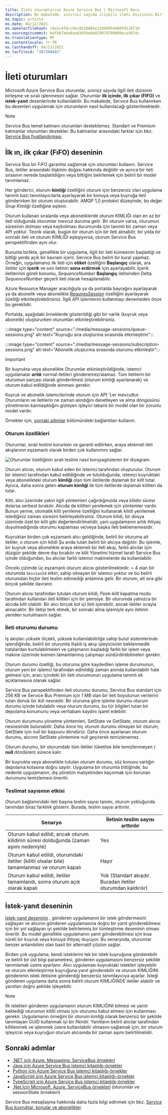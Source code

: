 ```yaml
---
title: İleti oturumlarını Azure Service Bus | Microsoft Docs
description: Bu makalede, sınırsız sayıda ilişkili ileti dizisinin Birleşik ve sıralı işlenmesini sağlamak üzere oturumların nasıl kullanılacağı açıklanmaktadır.
ms.topic: article
ms.date: 04/12/2021
ms.openlocfilehash: c9a1c4fdccbbc8b38805e23d4895448959126f10
ms.sourcegitcommit: b4fbb7a6a0aa93656e8dd29979786069eca567dc
ms.translationtype: MT
ms.contentlocale: tr-TR
ms.lasthandoff: 04/13/2021
ms.locfileid: "107308492"
---
```

# <a name="message-sessions"></a>İleti oturumları
Microsoft Azure Service Bus oturumlar, sınırsız sayıda ilgili ileti dizisinin birleşme ve sıralı işlenmesini sağlar. Oturumlar **ilk içinde, ilk çıkar (FIFO)** ve **istek-yanıt** desenlerinde kullanılabilir. Bu makalede, Service Bus kullanırken bu desenleri uygulamak için oturumların nasıl kullanılacağı gösterilmektedir. 

> [!NOTE]
> Service Bus temel katmanı oturumları desteklemez. Standart ve Premium katmanlar oturumları destekler. Bu katmanlar arasındaki farklar için bkz. [Service Bus fiyatlandırması](https://azure.microsoft.com/pricing/details/service-bus/).

## <a name="first-in-first-out-fifo-pattern"></a>İlk ın, ilk çıkar (FıFO) deseninin
Service Bus bir FıFO garantisi sağlamak için oturumları kullanın. Service Bus, iletiler arasındaki ilişkinin doğası hakkında değildir ve ayrıca bir ileti sırasının nerede başlatıldığını veya bittiğini belirlemek için belirli bir model tanımlamaz.

Her gönderici, oturum **kimliği** özelliğini oturum için benzersiz olan uygulama tanımlı bazı tanımlayıcılarla ayarlayarak bir konuya veya kuyruğa ileti gönderirken bir oturum oluşturabilir. AMQP 1,0 protokol düzeyinde, bu değer *Grup Kimliği* özelliğine eşlenir.

Oturum kullanan sıralarda veya aboneliklerde oturum KIMLIĞI olan en az bir ileti olduğunda oturumlar mevcut duruma gelir. Bir oturum varsa, oturumun süresinin dolması veya kaybolması durumunda için tanımlı bir zaman veya API yoktur. Teorik olarak, bugün bir oturum için bir ileti alınabilir, bir yılda bir sonraki ileti ve oturum KIMLIĞI eşleşiyorsa, oturum Service Bus perspektifinden aynı olur.

Bununla birlikte, genellikle bir uygulama, ilgili bir ileti kümesinin başladığı ve bittiği yerde açık bir kavram içerir. Service Bus belirli bir kural yapmaz. Örneğin, uygulamanız ilk ileti için **etiket** özelliğini **Başlangıç** olarak, ara iletiler için **içerik** ve son iletinin **sona erdirmek** için ayarlayabilir. İçerik iletilerinin göreli konumu, *SequenceNumber* **Başlangıç** iletisinden Delta *SequenceNumber* geçerli ileti olarak hesaplanabilir.

Azure Resource Manager aracılığıyla ya da portalda bayrağını ayarlayarak ya da abonelik veya abonelikte [RequiresSession](/azure/templates/microsoft.servicebus/namespaces/queues#property-values) özelliğini ayarlayarak özelliği etkinleştirebilirsiniz. İlgili API işlemlerini kullanmayı denemeden önce bu gereklidir.

Portalda, aşağıdaki örneklerde gösterildiği gibi bir varlık (kuyruk veya abonelik) oluştururken oturumları etkinleştirebilirsiniz. 

:::image type="content" source="./media/message-sessions/queue-sessions.png" alt-text="Kuyruğu sıra oluşturma sırasında etkinleştirin":::

:::image type="content" source="./media/message-sessions/subscription-sessions.png" alt-text="Abonelik oluşturma sırasında oturumu etkinleştir":::


> [!IMPORTANT]
> Bir kuyrukta veya abonelikte Oturumlar etkinleştirildiğinde, istemci uygulamalar ***artık*** normal iletileri gönderemez/alamaz. Tüm iletilerin bir oturumun parçası olarak gönderilmesi (oturum kimliği ayarlanarak) ve oturum kabul edildiğinde alınması gerekir.

Kuyruk ve abonelik istemcilerinde oturum için API 'Ler mevcuttur. Oturumların ve iletilerin ne zaman alındığını denetleyen ve alma döngüsünü yönetmenin karmaşıklığını gizleyen işleyici tabanlı bir model olan bir zorunlu model vardır. 

Örnekler için, [sonraki adımlar](#next-steps) bölümündeki bağlantıları kullanın. 

### <a name="session-features"></a>Oturum özellikleri

Oturumlar, sıralı teslimi korurken ve garanti edilirken, araya eklemeli ileti akışlarının eşzamanlı olarak birden çok kullanımını sağlar.

![Oturumlar özelliğinin sıralı teslimi nasıl koruyagösteren bir diyagram.][1]

Oturum alıcısı, oturum kabul eden bir istemci tarafından oluşturulur. Oturum bir istemci tarafından kabul edildiğinde ve tutulduğunda, istemci kuyruktaki veya abonelikteki oturum **kimliği** olan tüm iletilerde dışlamalı bir kilit tutar. Ayrıca, daha sonra gelen **oturum kimliği** ile tüm iletilerde dışlamalı kilitleri da tutar.

Kilit, alıcı üzerinde yakın ilgili yöntemleri çağırdığınızda veya kilidin süresi dolarsa serbest bırakılır. Alıcıda de kilitleri yenilemek için yöntemler vardır. Bunun yerine, otomatik kilit yenileme özelliğini kullanarak kilidi yenilemek istediğiniz zaman süresini belirleyebilirsiniz. Oturum kilidi, bir dosya üzerinde özel bir kilit gibi değerlendirilmelidir, yani uygulamanın artık ihtiyaç duyulmadığında oturumu kapatması ve/veya başka ileti beklememesidir.

Kuyruktan birden çok eşzamanlı alıcı geldiğinde, belirli bir oturuma ait iletiler, o oturum için kilidi Şu anda tutan belirli bir alıcıya dağıtılır. Bu işlemle, bir kuyruk veya abonelikte araya eklemeli bir ileti akışı, farklı alıcılar için düzgün şekilde devre dışı bırakılır ve kilit Yönetimi hizmet tarafı Service Bus içinde olduğundan, bu alıcılar farklı istemci makinelerde da kullanılabilir.

Önceki çizimde üç eşzamanlı oturum alıcısı gösterilmektedir. = 4 olan bir oturumda `SessionId` etkin, sahip olmayan bir istemci yoktur ve bu belirli oturumdan hiçbir ileti teslim edimediği anlamına gelir. Bir oturum, alt sıra gibi birçok şekilde davranır.

Oturum alıcısı tarafından tutulan oturum kilidi, *Peek-kilit* kapatma modu tarafından kullanılan ileti kilitleri için bir şemsiye. Bir oturumda yalnızca bir alıcıda kilit olabilir. Bir alıcı birçok kol içi ileti içerebilir, ancak iletiler sırayla alınacaktır. Bir iletiyi terk etmek, bir sonraki alma işlemiyle aynı iletinin yeniden sunulmasını sağlar.

### <a name="message-session-state"></a>İleti oturumu durumu

İş akışları yüksek ölçekli, yüksek kullanılabilirliğe sahip bulut sistemlerinde işlendiğinde, belirli bir oturumla ilişkili iş akışı işleyicisinin beklenmedik hatalardan kurtulabilmeleri ve çalışmanın başladığı farklı bir işlem veya makine üzerinde kısmen tamamlanmış çalışmayı sürdürdirebilmeleri gerekir.

Oturum durumu özelliği, bu oturuma göre kaydedilen işleme durumunun, oturum yeni bir işlemci tarafından edinildiği zaman anında kullanılabilir hale gelmesi için, aracı içindeki bir ileti oturumunun uygulama tanımlı ek açıklamasına olanak sağlar.

Service Bus perspektifinden ileti oturumu durumu, Service Bus standart için 256 KB ve Service Bus Premium için 1 MB olan bir ileti boyutunun verilerini tutan donuk bir ikili nesnedir. Bir oturuma göre işleme durumu oturum durumu içinde tutulabilir veya oturum durumu, bu tür bilgileri tutan bir depolama konumunu veya veritabanı kaydını işaret edebilir.

Oturum durumunu yönetme yöntemleri, SetState ve GetState, oturum alıcısı nesnesinde bulunabilir. Daha önce hiç oturum durumu olmayan bir oturum, GetState için null bir başvuru döndürür. Daha önce ayarlanan oturum durumu, alıcının SetState yöntemine null geçirerek temizlenemez.

Oturum durumu, bir oturumdaki tüm iletiler tüketilse bile temizlenmeyen ( **null** döndüren) sürece kalır.

Bir kuyrukta veya abonelikte tutulan oturum durumu, söz konusu varlığın depolama kotasına doğru sayılır. Uygulama bir oturumla bittiğinde, bu nedenle uygulamanın, dış yönetim maliyetinden kaçınmak için korunan durumunu temizlemesi önerilir.

### <a name="impact-of-delivery-count"></a>Teslimat sayısının etkisi

Oturum bağlamındaki ileti başına teslim sayısı tanımı, oturum yokluğunda tanımdan biraz farklılık gösterir. Burada, teslim sayısı arttırılır.

| Senaryo | İletinin teslim sayısı arttırılır |
|----------|---------------------------------------------|
| Oturum kabul edildi, ancak oturum kilidinin süresi dolduğunda (zaman aşımı nedeniyle) | Yes |
| Oturum kabul edildi, oturumdaki iletiler (kilitli olsalar bile) tamamlanmaz ve oturum kapalı | Hayır |
| Oturum kabul edildi, iletiler tamamlandı, sonra oturum açık olarak kapalı | Yok (Standart akışdır. Buradan iletiler oturumdan kaldırılır) |

## <a name="request-response-pattern"></a>İstek-yanıt deseninin
[İstek-yanıt deseninin](https://www.enterpriseintegrationpatterns.com/patterns/messaging/RequestReply.html) , gönderen uygulamanın bir istek göndermesini sağlayan ve alıcının gönderen uygulamasına doğru bir yanıt gönderebilmesi için bir yol sağlayan iyi şekilde belirlenmiş bir tümleştirme deseninin olması önerilir. Bu model genellikle uygulamanın yanıt gönderebilmesi için kısa süreli bir kuyruk veya konuya ihtiyaç duyuyor. Bu senaryoda, oturumlar benzer anlambilimi olan basit bir alternatif çözüm sağlar. 

Birden çok uygulama, kendi isteklerini tek bir istek kuyruğuna gönderebilir ve belirli bir üst bilgi parametresi, gönderen uygulamasını benzersiz şekilde tanımlamak üzere ayarlanır. Alıcı uygulaması kuyruktaki istekleri işleyebilir ve oturum etkinleştirme kuyruğuna yanıt gönderebilir ve oturum KIMLIĞINI gönderenin istek iletisine gönderdiği benzersiz tanımlayıcıya ayarlar. İsteği gönderen uygulama daha sonra belirli oturum KIMLIĞINDE iletiler alabilir ve yanıtları doğru şekilde işleyebilir.

> [!NOTE]
> İlk istekleri gönderen uygulamanın oturum KIMLIĞINI bilmesi ve yanıtı beklediği oturumun kilitli olması için oturumu kabul etmesi için kullanması gerekir. Uygulamanın örneğini bir oturum kimliği olarak benzersiz bir şekilde tanımlayan GUID kullanmak iyi bir fikirdir. Yanıtların belirli alıcılar tarafından kilitlenmek ve işlenmek üzere kullanılabilir olmasını sağlamak için, bir oturum işleyicisi veya kuyruğun oturum alıcısında bir zaman aşımı belirtilmelidir.

## <a name="next-steps"></a>Sonraki adımlar

- [.NET için Azure. Messaging. ServiceBus örnekleri](/samples/azure/azure-sdk-for-net/azuremessagingservicebus-samples/)
- [Java için Azure Service Bus istemci kitaplığı-örnekler](/samples/azure/azure-sdk-for-java/servicebus-samples/)
- [Python için Azure Service Bus istemci kitaplığı-örnekler](/samples/azure/azure-sdk-for-python/servicebus-samples/)
- [JavaScript için Azure Service Bus istemci kitaplığı-örnekler](/samples/azure/azure-sdk-for-js/service-bus-javascript/)
- [TypeScript için Azure Service Bus istemci kitaplığı-örnekler](/samples/azure/azure-sdk-for-js/service-bus-typescript/)
- [.Net Için Microsoft. Azure. ServiceBus örnekleri](https://github.com/Azure/azure-service-bus/tree/master/samples/DotNet/Microsoft.Azure.ServiceBus/) (oturumlar ve sessionState örnekleri)  

Service Bus mesajlaşma hakkında daha fazla bilgi edinmek için bkz. [Service Bus kuyruklar, konular ve abonelikler](service-bus-queues-topics-subscriptions.md).

[1]: ./media/message-sessions/sessions.png

